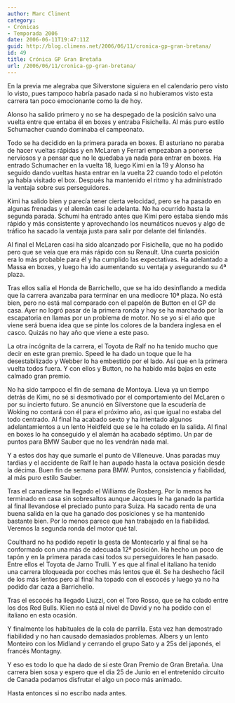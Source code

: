 ```yaml
---
author: Marc Climent
category:
- Crónicas
- Temporada 2006
date: 2006-06-11T19:47:11Z
guid: http://blog.climens.net/2006/06/11/cronica-gp-gran-bretana/
id: 49
title: Crónica GP Gran Bretaña
url: /2006/06/11/cronica-gp-gran-bretana/
---
```


En la previa me alegraba que Silverstone siguiera en el calendario pero visto lo visto, pues tampoco habría pasado nada si no hubieramos visto esta carrera tan poco emocionante como la de hoy.

Alonso ha salido primero y no se ha despegado de la posición salvo una vuelta entre que entaba él en boxes y entraba Fisichella. Al más puro estilo Schumacher cuando dominaba el campeonato.

Todo se ha decidido en la primera parada en boxes. El asturiano no paraba de hacer vueltas rápidas y en McLaren y Ferrari empezaban a ponerse nerviosos y a pensar que no le quedaba ya nada para entrar en boxes. Ha entrado Schumacher en la vuelta 18, luego Kimi en la 19 y Alonso ha seguido dando vueltas hasta entrar en la vuelta 22 cuando todo el pelotón ya había visitado el box. Después ha mantenido el ritmo y ha administrado la ventaja sobre sus perseguidores.

Kimi ha salido bien y parecía tener cierta velocidad, pero se ha pasado en algunas frenadas y el alemán casi le adelanta. No ha ocurrido hasta la segunda parada. Schumi ha entrado antes que Kimi pero estaba siendo más rápido y más consistente y aprovechando los neumáticos nuevos y algo de tráfico ha sacado la ventaja justa para salir por delante del finlandés.

Al final el McLaren casi ha sido alcanzado por Fisichella, que no ha podido pero que se veía que era más rápido con su Renault. Una cuarta posición era lo más probable para él y ha cumplido las expectativas. Ha adelantado a Massa en boxes, y luego ha ido aumentando su ventaja y asegurando su 4ª plaza.

Tras ellos salía el Honda de Barrichello, que se ha ido desinflando a medida que la carrera avanzaba para terminar en una mediocre 10ª plaza. No está bien, pero no está mal comparado con el papelón de Button en el GP de casa. Ayer no logró pasar de la primera ronda y hoy se ha marchado por la escapatoria en llamas por un problema de motor. No se yo si el año que viene será buena idea que se pinte los colores de la bandera inglesa en el casco. Quizás no hay año que viene a este paso.

La otra incógnita de la carrera, el Toyota de Ralf no ha tenido mucho que decir en este gran premio. Speed le ha dado un toque que le ha desestabilizado y Webber lo ha embestido por el lado. Así que en la primera vuelta todos fuera. Y con ellos y Button, no ha habido más bajas en este calmado gran premio.

No ha sido tampoco el fin de semana de Montoya. Lleva ya un tiempo detrás de Kimi, no sé si desmotivado por el comportamiento del McLaren o por su incierto futuro. Se anunció en Silverstone que la escudería de Woking no contará con él para el próximo año, así que igual no estaba del todo centrado. Al final ha acabado sexto y ha intentado algunos adelantamientos a un lento Heidfeld que se le ha colado en la salida. Al final en boxes lo ha conseguido y el alemán ha acabado séptimo. Un par de puntos para BMW Sauber que no les vendrán nada mal.

Y a estos dos hay que sumarle el punto de Villeneuve. Unas paradas muy tardías y el accidente de Ralf le han aupado hasta la octava posición desde la décima. Buen fin de semana para BMW. Puntos, consistencia y fiabilidad, al más puro estilo Sauber.

Tras el canadiense ha llegado el Williams de Rosberg. Por lo menos ha terminado en casa sin sobresaltos aunque Jacques le ha ganado la partida al final llevandose el preciado punto para Suiza. Ha sacado renta de una buena salida en la que ha ganado dos posiciones y se ha mantenido bastante bien. Por lo menos parece que han trabajado en la fiabilidad. Veremos la segunda ronda del motor qué tal.

Coulthard no ha podido repetir la gesta de Montecarlo y al final se ha conformado con una más de adecuada 12ª posición. Ha hecho un poco de tapón y en la primera parada casi todos su perseguidores le han pasado. Entre ellos el Toyota de Jarno Trulli. Y es que al final el italiano ha tenido una carrera bloqueada por coches más lentos que él. Se ha deshecho fácil de los más lentos pero al final ha topado con el escocés y luego ya no ha podido dar caza a Barrichello.

Tras el escocés ha llegado Liuzzi, con el Toro Rosso, que se ha colado entre los dos Red Bulls. Klien no está al nivel de David y no ha podido con el italiano en esta ocasión.

Y finalmente los habituales de la cola de parrilla. Esta vez han demostrado fiabilidad y no han causado demasiados problemas. Albers y un lento Monteiro con los Midland y cerrando el grupo Sato y a 25s del japonés, el francés Montagny.

Y eso es todo lo que ha dado de sí este Gran Premio de Gran Bretaña. Una carrera bien sosa y espero que el dia 25 de Junio en el entretenido circuito de Canada podamos disfrutar el algo un poco más animado.

Hasta entonces si no escribo nada antes.